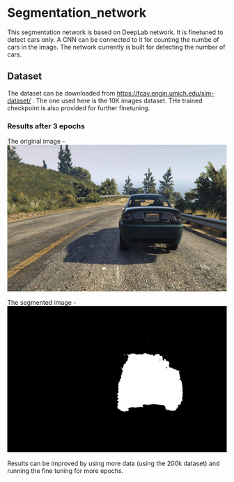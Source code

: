 # Segmentation_network
This segmentation network is based on DeepLab network. It is finetuned to detect cars only. A CNN can be connected to it for
counting the numbe of cars in the image. The network currently is built for detecting the number of cars.

## Dataset
The dataset can be downloaded from https://fcav.engin.umich.edu/sim-dataset/ . The one used here is the 10K images dataset. THe trained checkpoint is also provided for further finetuning.

### Results after 3 epochs
The original image - 
![alt text](./3.jpg)

The segmented image - 
![alt text](./Day3.png)

Results can be improved by using more data (using the 200k dataset) and running the fine tuning for more epochs.
